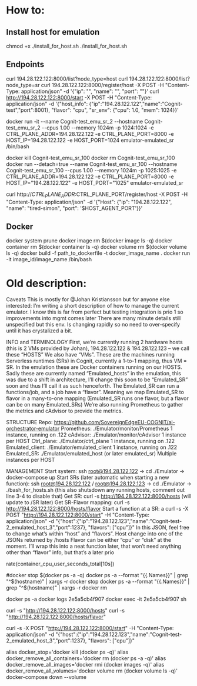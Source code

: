 
# How to:
## Install host for emulation
chmod +x ./install_for_host.sh
./install_for_host.sh

## Endpoints
curl 194.28.122.122:8000/list?node_type=host
curl 194.28.122.122:8000/list?node_type=sr
curl 194.28.122.122:8000/register/host -X POST -H "Content-Type: application/json" -d '{"ip": "", "name": "", "port": ""}'
curl http://194.28.122.122:8000/start -X POST -H "Content-Type: application/json" -d '{"host_info": {"ip":"194.28.122.122","name":"Cognit-test","port":8001}, "flavor": "cpu", "sr_env": {"cpu": 1.0, "mem": 1024}}'

 docker run -it --name Cognit-test_emu_sr_2 --hostname Cognit-test_emu_sr_2 --cpus 1.00 --memory 1024m -p 1024:1024 -e CTRL_PLANE_ADDR=194.28.122.122 -e CTRL_PLANE_PORT=8000 -e HOST_IP=194.28.122.122 -e HOST_PORT=1024 emulator-emulated_sr /bin/bash
 
docker kill Cognit-test_emu_sr_100
docker rm Cognit-test_emu_sr_100
docker run --detach=true --name Cognit-test_emu_sr_100 --hostname Cognit-test_emu_sr_100 --cpus 1.00 --memory 1024m -p 1025:1025 -e CTRL_PLANE_ADDR=194.28.122.122 -e CTRL_PLANE_PORT=8000 -e HOST_IP="194.28.122.122" -e HOST_PORT="1025" emulator-emulated_sr


curl http://$CTRL_PLANE_ADDR:$CTRL_PLANE_PORT/register/host -X POST -H "Content-Type: application/json" -d '{"Host": {"ip": "194.28.122.122", "name": "tired-simon", "port": '$HOST_AGENT_PORT'}}'

## Docker

docker system prune
docker image rm $(docker image ls -q)
docker container rm $(docker container ls -q)
docker volume rm $(docker volume ls -q)
docker build -f path_to_dockerfile -t docker_image_name .
docker run -it image_id/image_name /bin/bash

# Old description:
Caveats
This is mostly for @Johan Kristiansson but for anyone else interested:
I’m writing a short description of how to manage the current emulator. 
I know this is far from perfect but testing integration is prio 1 so improvements into mgmt comes later
There are many minute details still unspecified but this env. Is changing rapidly so no need to over-specify until it has crystalized a bit. 


INFO and TERMINOLOGY
First, we’re currently running 2 hardware hosts (this is 2 VMs provided by Johan), 194.28.122.122 & 194.28.122.123 – we call these “HOSTS”
We also have “VMs”. These are the machines running Serverless runtimes (SRs) in Cognit, currently a 1-to-1 mapping, thus VM = SR. 
In the emulation these are Docker containers running on our HOSTS.
Sadly these are currently named “Emulated_hosts” in the emulation, this was due to a shift in architecture, I’ll change this soon to be “Emulated_SR” soon and thus I’ll call it as such henceforth. 
The Emulated_SR can run a functions/job, and a job have a “flavor”.  Meaning we map Emulated_SR to flavor in a many-to-one mapping (Emulated_SR runs one flavor, but a flavor can be on many Emulated_SRs)
We’re also running Prometheus to gather the metrics and cAdvisor to provide the metrics.

STRUCTURE
Repo: https://github.com/SovereignEdgeEU-COGNIT/ai-orchestrator-emulator
Prometheus: ./Emulator/monitor/Prometheus
                           1 instance, running on .122
cAdvisor: ./Emulator/monitor/cAdvisor
                           1 instance per HOST
Ctrl_plane: ./Emulator/ctrl_plane
                           1 instance, running on .122
Emulated_client: ./Emulator/emulated_client
                           1 instance, running on .122
Emulated_SR: ./Emulator/emulated_host (or later emulated_sr)
                           Multiple instances per HOST

MANAGEMENT
Start system: ssh root@194.28.122.122 -> cd ./Emulator -> docker-compose up
Start SRs (later automatic when starting a new function): ssh root@194.28.122.122 / root@194.28.122.123 -> cd ./Emulator -> ./bash_for_hosts.sh (this also shutsdown any running hosts, comment out line 3-4 to disable that)
Get SR: curl -s http://194.28.122.122:8000/hosts (will update to /SR later) 
Get SR-Flavor mapping: curl -s http://194.28.122.122:8000/hosts/flavor
Start a function at a SR: a curl -s -X POST "http://194.28.122.122:8000/start" -H "Content-Type: application/json" -d "{\"host\":{\"ip\":\"194.28.122.123\",\"name\":\"Cognit-test-2_emulated_host_3\",\"port\":1237}, \"flavors\": [\"cpu\"]}"
                           In this JSON, feel free to change what’s within “host” and “flavors”.
                           Host change into one of the JSONs returned by /hosts
                           Flavor can be either “cpu” or “disk” at the moment.
                           I’ll wrap this into a neat function later, that won’t need anything other than “flavor” info, but that’s a later prio





rate(container_cpu_user_seconds_total[10s])

#docker stop $(docker ps -a -q)
docker ps -a --format "{{.Names}}" | grep "^$(hostname)" | xargs -r docker stop
docker ps -a --format "{{.Names}}" | grep "^$(hostname)" | xargs -r docker rm

docker ps -a
docker logs 2e5a5cb4f907
docker exec -it 2e5a5cb4f907 sh

curl -s "http://194.28.122.122:8000/hosts"
curl -s "http://194.28.122.122:8000/hosts/flavor"

curl -s -X POST "http://194.28.122.122:8000/start" -H "Content-Type: application/json" -d "{\"host\":{\"ip\":\"194.28.122.123\",\"name\":\"Cognit-test-2_emulated_host_3\",\"port\":1237}, \"flavors\": [\"cpu\"]}"


alias docker_stop='docker kill (docker ps -q)'
alias docker_remove_all_containers='docker rm (docker ps -a -q)'
alias docker_remove_all_images='docker rmi (docker images -q)'
alias docker_remove_all_volumes='docker volume rm (docker volume ls -q)'
docker-compose down --volume